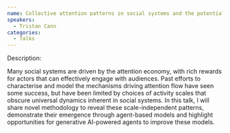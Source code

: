 ```yaml
---
name: Collective attention patterns in social systems and the potential for intelligent agents
speakers:
  - Tristan Cann
categories:
  - Talks
---
```


Description:

Many social systems are driven by the attention economy, with rich rewards for actors that can effectively engage with audiences. Past efforts to characterise and model the mechanisms driving attention flow have seen some success, but have been limited by choices of activity scales that obscure universal dynamics inherent in social systems. In this talk, I will share novel methodology to reveal these scale-independent patterns, demonstrate their emergence through agent-based models and highlight opportunities for generative AI-powered agents to improve these models.
